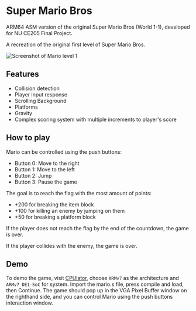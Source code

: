 # Super Mario Bros
ARM64 ASM version of the original Super Mario Bros (World 1-1), developed for NU CE205 Final Project.

A recreation of the original first level of Super Mario Bros.

![Screenshot of Mario level 1](https://user-images.githubusercontent.com/59988812/230674343-82f52c1f-7e97-4d72-ac60-8a0cc6b1b7b4.png)

## Features
- Collision detection
- Player input response
- Scrolling Background
- Platforms
- Gravity
- Complex scoring system with multiple increments to player's score

## How to play
Mario can be controlled using the push buttons:
- Button 0: Move to the right
- Button 1: Move to the left
- Button 2: Jump
- Button 3: Pause the game

The goal is to reach the flag with the most amount of points:
- +200 for breaking the item block
- +100 for killing an enemy by jumping on them
- +50 for breaking a platform block

If the player does not reach the flag by the end of the countdown, the game is over.

If the player collides with the enemy, the game is over.

## Demo
To demo the game, visit [CPUlator](https://cpulator.01xz.net/), choose `ARMv7` as the architecture and `ARMv7 DE1-SoC` for system. Import the mario.s file, press compile and load, then Continue. 
The game should pop up in the VGA Pixel Buffer window on the righthand side, and you can control Mario using the push buttons interaction window. 

